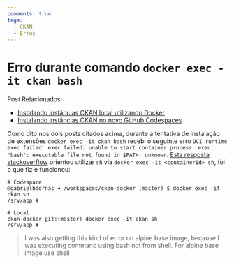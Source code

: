 ```yaml
---
comments: true
tags:
  - CKAN
  - Erros
---
```


# Erro durante comando `docker exec -it ckan bash`

Post Relacionados:

- [Instalando instâncias CKAN local utilizando Docker](../20221220_Instancia_local_ckan_docker/#erro-instalacao-extencoes-versao-dev-210)
- [Instalando instâncias CKAN no novo GitHub Codespaces](../20221220_ckan_in_github_codespaces/#erro-instalacao-extencoes-versao-dev-210)

Como dito nos dois posts citados acima, durante a tentativa de instalação de extensões `docker exec -it ckan bash` recebi o seguinte erro `OCI runtime exec failed: exec failed: unable to start container process: exec: "bash": executable file not found in $PATH: unknown`.
[Esta resposta stackoverflow](https://stackoverflow.com/a/62434418/11755155) orientou utilizar `sh` via `docker exec -it <containerId> sh`, foi o que fiz e funcionou:

```
# Codespace
@gabrielbdornas ➜ /workspaces/ckan-docker (master) $ docker exec -it ckan sh
/srv/app #
```

```
# Local
ckan-docker git:(master) docker exec -it ckan sh
/srv/app #
```
> I was also getting this kind of error on alpine base image, because I was executing command using bash not from shell. For alpine base image use shell
